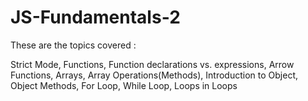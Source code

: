 # JS-Fundamentals-2

These are the topics covered :

Strict Mode, Functions, Function declarations vs. expressions, Arrow Functions, Arrays, Array Operations(Methods), Introduction to Object, Object Methods, For Loop, While Loop, Loops in Loops
